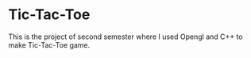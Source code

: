 # Tic-Tac-Toe
This is the project of second semester where I used Opengl and C++ to make Tic-Tac-Toe game.
